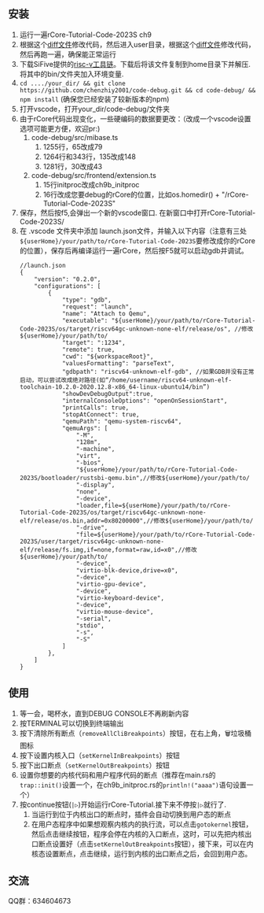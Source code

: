 ## 安装
1. 运行一遍rCore-Tutorial-Code-2023S ch9
2. 根据这个[diff文件](https://github.com/chenzhiy2001/code-debug/blob/master/docs/diff-rCore-Tutorial-Code-2023S-kernel.diff)修改代码，然后进入user目录，根据这个[diff文件](https://github.com/chenzhiy2001/code-debug/blob/master/docs/diff-rCore-Tutorial-Code-2023S-user.diff)修改代码，然后再跑一遍，确保能正常运行
3. 下载SiFive提供的[risc-v工具链](https://static.dev.sifive.com/dev-tools/riscv64-unknown-elf-gcc-8.3.0-2020.04.1-x86_64-linux-ubuntu14.tar.gz)。下载后将该文件复制到home目录下并解压. 将其中的bin/文件夹加入环境变量.
4. `cd ..../your_dir/ && git clone https://github.com/chenzhiy2001/code-debug.git && cd code-debug/ && npm install` (确保您已经安装了较新版本的npm)
5. 打开vscode，打开your_dir/code-debug/文件夹
6. 由于rCore代码出现变化，一些硬编码的数据要更改：（改成一个vscode设置选项可能更方便，欢迎pr:)
    1. code-debug/src/mibase.ts
        1. 1255行，65改成79
        2. 1264行和343行，135改成148
        3. 1281行，30改成43
    2. code-debug/src/frontend/extension.ts
        1. 15行initproc改成ch9b_initproc
        2. 16行改成您要debug的rCore的位置，比如os.homedir() + "/rCore-Tutorial-Code-2023S"
7. 保存，然后按f5,会弹出一个新的vscode窗口. 在新窗口中打开rCore-Tutorial-Code-2023S/
8. 在 .vscode 文件夹中添加 launch.json文件，并输入以下内容（注意有三处`${userHome}/your/path/to/rCore-Tutorial-Code-2023S`要修改成你的rCore的位置），保存后再编译运行一遍rCore，然后按F5就可以启动gdb并调试。
   ```
   //launch.json
   {
       "version": "0.2.0",
       "configurations": [
           {
               "type": "gdb",
               "request": "launch",
               "name": "Attach to Qemu",
               "executable": "${userHome}/your/path/to/rCore-Tutorial-Code-2023S/os/target/riscv64gc-unknown-none-elf/release/os", //修改${userHome}/your/path/to/
               "target": ":1234",
               "remote": true,
               "cwd": "${workspaceRoot}",
               "valuesFormatting": "parseText",
               "gdbpath": "riscv64-unknown-elf-gdb", //如果GDB并没有正常启动，可以尝试改成绝对路径(如“/home/username/riscv64-unknown-elf-toolchain-10.2.0-2020.12.8-x86_64-linux-ubuntu14/bin”)
               "showDevDebugOutput":true,
               "internalConsoleOptions": "openOnSessionStart",
               "printCalls": true,
               "stopAtConnect": true,
               "qemuPath": "qemu-system-riscv64",
               "qemuArgs": [
                   "-M",
                   "128m",
                   "-machine",
                   "virt",
                   "-bios",
                   "${userHome}/your/path/to/rCore-Tutorial-Code-2023S/bootloader/rustsbi-qemu.bin",//修改${userHome}/your/path/to/
                   "-display",
                   "none",
                   "-device",
                   "loader,file=${userHome}/your/path/to/rCore-Tutorial-Code-2023S/os/target/riscv64gc-unknown-none-elf/release/os.bin,addr=0x80200000",//修改${userHome}/your/path/to/
                   "-drive",
                   "file=${userHome}/your/path/to/rCore-Tutorial-Code-2023S/user/target/riscv64gc-unknown-none-elf/release/fs.img,if=none,format=raw,id=x0",//修改${userHome}/your/path/to/
                   "-device",
                   "virtio-blk-device,drive=x0",
                   "-device",
                   "virtio-gpu-device",
                   "-device",
                   "virtio-keyboard-device",
                   "-device",
                   "virtio-mouse-device",
                   "-serial",
                   "stdio",
                   "-s",
                   "-S"
               ]
           },
       ]
   }
   ```
## 使用
1. 等一会，喝杯水，直到DEBUG CONSOLE不再刷新内容
1. 按TERMINAL可以切换到终端输出
1. 按下清除所有断点（`removeAllCliBreakpoints`）按钮，在右上角，🗑垃圾桶图标
1. 按下设置内核入口（`setKernelInBreakpoints`）按钮
1. 按下出口断点（`setKernelOutBreakpoints`）按钮
1. 设置你想要的内核代码和用户程序代码的断点（推荐在main.rs的`trap::init()`设置一个，在ch9b_initproc.rs的`println!("aaaa")`语句设置一个）
1. 按continue按钮(`|▷`)开始运行rCore-Tutorial.接下来不停按`|▷`就行了.
    1. 当运行到位于内核出口的断点时，插件会自动切换到用户态的断点
    1. 在用户态程序中如果想观察内核内的执行流，可以点击`gotokernel`按钮，然后点击继续按钮，程序会停在内核的入口断点，这时，可以先把内核出口断点设置好（点击`setKernelOutBreakpoints`按钮），接下来，可以在内核态设置断点，点击继续，运行到内核的出口断点之后，会回到用户态。

## 交流
QQ群：634604673
